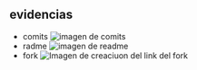 ## evidencias 
- comits 
![imagen de comits](comits.png)
- radme 
![imagen de readme](readme.png)
- fork
![Imagen de creaciuon del link del fork](fork.png)
